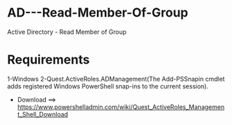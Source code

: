 # AD---Read-Member-Of-Group
Active Directory - Read Member of Group

# Requirements

1-Windows
2-Quest.ActiveRoles.ADManagement(The Add-PSSnapin cmdlet adds registered Windows PowerShell snap-ins to the current session).
* Download ==> https://www.powershelladmin.com/wiki/Quest_ActiveRoles_Management_Shell_Download

